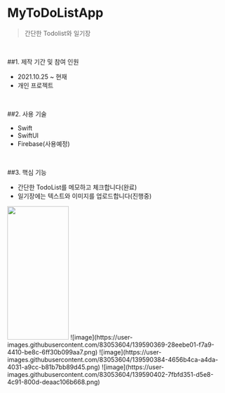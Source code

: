 # MyToDoListApp
> 간단한 Todolist와 일기장 

</br>

##1. 제작 기간 및 참여 인원
- 2021.10.25 ~ 현재
- 개인 프로젝트

</br>

##2. 사용 기술
- Swift
- SwiftUI
- Firebase(사용예정)

</br>

##3. 핵심 기능
- 간단한 TodoList를 메모하고 체크합니다(완료)
- 일기장에는 텍스트와 이미지를 업로드합니다(진행중)

<img src = "https://user-images.githubusercontent.com/83053604/139590303-a295bd8a-6fcd-4c44-960e-c0a6da426c5a.png" width = "140" height = "304" />
![image](https://user-images.githubusercontent.com/83053604/139590369-28eebe01-f7a9-4410-be8c-6ff30b099aa7.png)
![image](https://user-images.githubusercontent.com/83053604/139590384-4656b4ca-a4da-4031-a9cc-b81b7bb89d45.png)
![image](https://user-images.githubusercontent.com/83053604/139590402-7fbfd351-d5e8-4c91-800d-deaac106b668.png)

